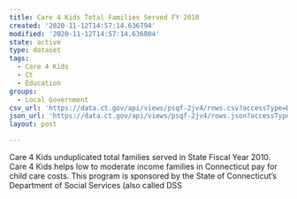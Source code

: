 ```yaml
---
title: Care 4 Kids Total Families Served FY 2010
created: '2020-11-12T14:57:14.636794'
modified: '2020-11-12T14:57:14.636804'
state: active
type: dataset
tags:
  - Care 4 Kids
  - Ct
  - Education
groups:
  - Local Government
csv_url: 'https://data.ct.gov/api/views/psqf-2jv4/rows.csv?accessType=DOWNLOAD'
json_url: 'https://data.ct.gov/api/views/psqf-2jv4/rows.json?accessType=DOWNLOAD'
layout: post

---
```

Care 4 Kids unduplicated total families served in State Fiscal Year 2010. Care 4 Kids helps low to moderate income families in Connecticut pay for child care costs. This program is sponsored by the State of Connecticut’s Department of Social Services (also called DSS
